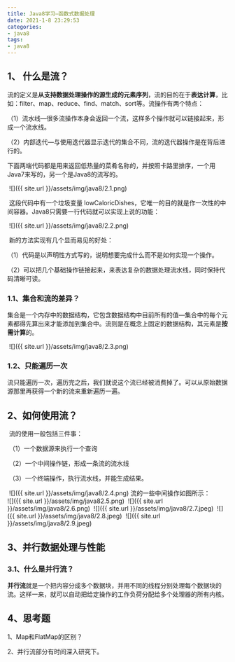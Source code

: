 ```yaml
---
title: Java8学习—函数式数据处理
date: 2021-1-8 23:29:53
categories:
- java8
tags:
- java8
---
```


##    1、 什么是流？

​        流的定义是**从支持数据处理操作的源生成的元素序列**，流的目的在于**表达计算**，比如：filter、map、reduce、find、match、sort等。流操作有两个特点：

​      （1）流水线—很多流操作本身会返回一个流，这样多个操作就可以链接起来，形成一个流水线。

​      （2）内部迭代—与使用迭代器显示迭代的集合不同，流的迭代器操作是在背后进行的。

​     下面两端代码都是用来返回低热量的菜肴名称的，并按照卡路里排序，一个用Java7来写的，另一个是Java8的流写的。

​       ![]({{ site.url }}/assets/img/java8/2.1.png)


​        这段代码中有一个垃圾变量 lowCaloricDishes，它唯一的目的就是作一次性的中间容器。Java8只需要一行代码就可以实现上说的功能：

​        ![]({{ site.url }}/assets/img/java8/2.2.png)


​        新的方法实现有几个显而易见的好处：

​       （1）代码是以声明性方式写的，说明想要完成什么而不是如何实现一个操作。

​       （2）可以把几个基础操作链接起来，来表达复杂的数据处理流水线，同时保持代码清晰可读。

### 1.1、集合和流的差异？

​          集合是一个内存中的数据结构，它包含数据结构中目前所有的值—集合中的每个元素都得先算出来才能添加到集合中。流则是在概念上固定的数据结构，其元素是**按需计算**的。

​         ![]({{ site.url }}/assets/img/java8/2.3.png)


### 1.2、只能遍历一次

​        流只能遍历一次，遍历完之后，我们就说这个流已经被消费掉了。可以从原始数据源那里再获得一个新的流来重新遍历一遍。

## 2、如何使用流？

​       流的使用一般包括三件事：

​     （1）一个数据源来执行一个查询

​     （2）一个中间操作链，形成一条流的流水线

​     （3）一个终端操作，执行流水线，并能生成结果。

​       ![]({{ site.url }}/assets/img/java8/2.4.png)
  流的一些中间操作如图所示：      
![]({{ site.url }}/assets/img/java82.5.png)
​      ![]({{ site.url }}/assets/img/java8/2.6.png)
​      ![]({{ site.url }}/assets/img/java8/2.7.jpeg)
​     ![]({{ site.url }}/assets/img/java8/2.8.jpeg)
​     ![]({{ site.url }}/assets/img/java8/2.9.jpeg)

## 3、并行数据处理与性能

###       3.1、什么是并行流？

​       **并行流**就是一个把内容分成多个数据块，并用不同的线程分别处理每个数据块的流。这样一来，就可以自动把给定操作的工作负荷分配给多个处理器的所有内核。

## 4、思考题

1、Map和FlatMap的区别？

2、并行流部分有时间深入研究下。

​	
